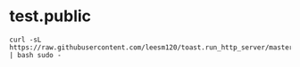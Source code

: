# test.public
```
curl -sL https://raw.githubusercontent.com/leesm120/toast.run_http_server/master/install.sh | bash sudo -
```
